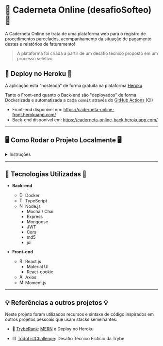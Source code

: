 # 📒 Caderneta Online (desafioSofteo) 📒

A Caderneta Online se trata de uma plataforma web para o registro de procedimentos parcelados, acompanhamento da situação de pagamento destes e relatórios de faturamento!

> A plataforma foi criada a partir de um desafio técnico proposto em um processo seletivo.

## 🚀 Deploy no Heroku 🚀
A aplicação está "hosteada" de forma gratuita na plataforma [Heroku](https://dashboard.heroku.com/).

Tanto o Front-end quanto o Back-end são "deployados" de forma Dockerizada e automatizada a cada `commit` através do [GitHub Actions](https://github.com/features/actions) (CI)

* Front-end disponível em: https://caderneta-online-front.herokuapp.com/
* Back-end disponível em: https://caderneta-online-back.herokuapp.com/
---

## 🖥️ Como Rodar o Projeto Localmente 🖥️
<details>
  <summary>Instruções</summary>
  
  ## Requisitos

  - [Git](https://git-scm.com/)
  - [Node.js](https://nodejs.org/)
  - Banco de dados [MongoDB](https://www.mongodb.com/try/download/community) local
  

  ### Clonar o repositório localmente

  Primeiramente você precisa clonar este repositório para qualquer diretório em sua máquina local.

  Para isso você vai precisar do [Git](https://git-scm.com/) instalado em sua máquina e irá executar o comando `git clone https://github.com/RafaelAugustScherer/desafioSofteo`

  ## Setup

  Antes de inicializar o projeto, é importante configurar algumas variáveis de ambiente e instalar as dependências do projeto.

  ### Configurar o ambiente (.env)

  * Back-end
    - Acesse o diretório `./back-end`

    - Altere o arquivo `.env.example` com as suas variáveis de ambiente
      ```
        APP_PORT=3001 // Opcional - Porta na qual o servidor Expresss vai rodar
        DB_PORT=3002 // Opcional - Porta na qual o banco de dados MongoDB está rodando localmente
        JWT_SECRET=sua_chave_secreta // Segredo do jsonwebtoken para gerar tokens de acesso (qualquer senha)
        DB_CONNECTION_URI=mongodb+srv://<username>:<password>@cluster0.C0DE.mongodb.net/?retryWrites=true&w=majority // URI de conexão com o banco MongoDB de produção (usado em `npm start`)
      ```
      > Após definir as variáveis apague os comentários ao lado de seu valor
    - Renomeie o arquivo para `.env`
  
  * Front-end
    - Acesse o diretório `./front-end`
    - Altere o arquivo `.env.example` com as suas variáveis de ambiente
      ```
        REACT_APP_SERVER='http://localhost:3001' // URL para acessar o Back-end (API)
      ```
    - Renomeie o arquivo para `.env`
  
  ### Instalar dependências
  
  * Rode o comando `npm run install:apps` na raiz do projeto

  ## Inicializar a aplicação

  Inicialize o back-end e o front-end em **terminais separados**

  > Por padrão o back-end inicializa na porta 3001

  > Por padrão o front-end inicializa na porta 3000

  * Back-end:
    - Acesse o diretório `./back-end`
    - Rode o comando `npm run dev`

  * Front-end:
    - Acesse o diretório `./front-end`
    - Rode o comando `npm start`

  ## Acessar a aplicação

  * Back-end:
    - Você pode testar a aplicação via [Postman](https://www.postman.com/) ou [Insomnia](https://insomnia.rest/)
    - Rotas para o Postman estão disponibilizadas [aqui!](/back-end/desafioSofteo.postman_collection.json)

  * Front-end:
    - Abra o seu navegador e insira a URL (padrão): `http://localhost:3000`
</details>

---

## 🔧 Tecnologias Utilizadas 🔧

* **Back-end**
  - <img src="https://www.docker.com/favicon.ico" alt="Docker Logo" width="15"/> Docker
  - <img src="https://www.typescriptlang.org/favicon-32x32.png?v=8944a05a8b601855de116c8a56d3b3ae" alt="TypeScript Logo" width="15"/> TypeScript
  - <img src="https://cdn.iconscout.com/icon/free/png-256/node-js-1174925.png" alt="Node.js Logo" width="15"/> Node.js
    - Mocha / Chai
    - Express
    - Mongoose
    - JWT
    - Cors
    - md5
    - joi

* **Front-end**
  - <img src="https://reactjs.org/favicon.ico" alt="React Logo" width="15"/> React.js
    - Material UI
    - React-cookie
  - <img src="https://axios-http.com/assets/favicon.ico" alt="Axios Logo" width="15"/> Axios
  - <img src="https://momentjs.com/static/img/moment-favicon.png" alt="Moment Logo" width="15"/> Moment.js
---

## 💡 Referências a outros projetos 💡

Neste projeto foram utilizados recursos e sintaxe de código inspirados em outros projetos pessoais que usam stacks semelhantes:

- 🏅 [TrybeRank](https://github.com/RafaelAugustScherer/trybe-rank): [MERN](https://www.mongodb.com/mern-stack) e Deploy no Heroku

- 🟨 [TodoListChallenge](https://github.com/RafaelAugustScherer/todoListChallenge): Desafio Técnico Fictício da Trybe
